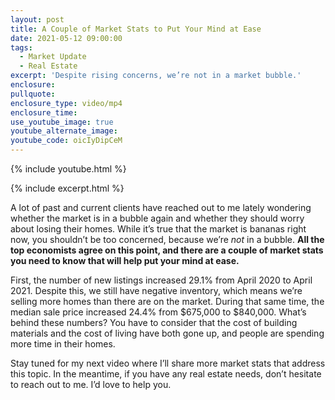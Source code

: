 ```yaml
---
layout: post
title: A Couple of Market Stats to Put Your Mind at Ease
date: 2021-05-12 09:00:00
tags:
  - Market Update
  - Real Estate
excerpt: 'Despite rising concerns, we’re not in a market bubble.'
enclosure:
pullquote:
enclosure_type: video/mp4
enclosure_time:
use_youtube_image: true
youtube_alternate_image:
youtube_code: oicIyDipCeM
---
```

{% include youtube.html %}

{% include excerpt.html %}

A lot of past and current clients have reached out to me lately wondering whether the market is in a bubble again and whether they should worry about losing their homes. While it’s true that the market is bananas right now, you shouldn’t be too concerned, because we’re *not* in a bubble. **All the top economists agree on this point, and there are a couple of market stats you need to know that will help put your mind at ease.**&nbsp;

First, the number of new listings increased 29.1% from April 2020 to April 2021. Despite this, we still have negative inventory, which means we’re selling more homes than there are on the market. During that same time, the median sale price increased 24.4% from $675,000 to $840,000. What’s behind these numbers? You have to consider that the cost of building materials and the cost of living have both gone up, and people are spending more time in their homes.

Stay tuned for my next video where I’ll share more market stats that address this topic. In the meantime, if you have any real estate needs, don’t hesitate to reach out to me. I’d love to help you.
